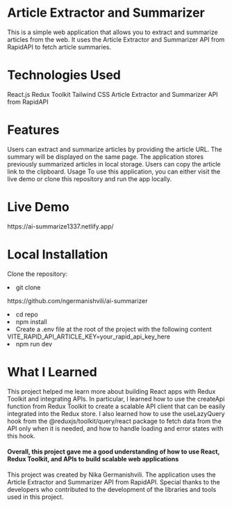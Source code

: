  <h1>Article Extractor and Summarizer</h1

This is a simple web application that allows you to extract and summarize articles from the web. It uses the Article Extractor and Summarizer API from RapidAPI to fetch article summaries.

<h1>Technologies Used </h1>
React.js
Redux Toolkit
Tailwind CSS
Article Extractor and Summarizer API from RapidAPI

<h1>Features</h1>
Users can extract and summarize articles by providing the article URL.
The summary will be displayed on the same page.
The application stores previously summarized articles in local storage.
Users can copy the article link to the clipboard.
Usage
To use this application, you can either visit the live demo or clone this repository and run the app locally.

<h1> Live Demo</h1>
https://ai-summarize1337.netlify.app/

<h1> Local Installation</h1>
<p>Clone the repository:</p>
<li>git clone <p> https://github.com/ngermanishvili/ai-summarizer</li>
<li>cd repo </li>
<li> npm install</li>
<li>Create a .env file at the root of the project with the following content <br /> VITE_RAPID_API_ARTICLE_KEY=your_rapid_api_key_here</li>
<li>npm run dev </li>

<h1>What I Learned</h1>
This project helped me learn more about building React apps with Redux Toolkit and integrating APIs. In particular, I learned how to use the createApi function from Redux Toolkit to create a scalable API client that can be easily integrated into the Redux store. I also learned how to use the useLazyQuery hook from the @reduxjs/toolkit/query/react package to fetch data from the API only when it is needed, and how to handle loading and error states with this hook.

<h4>Overall, this project gave me a good understanding of how to use React, Redux Toolkit, and APIs to build scalable web applications</h4>

This project was created by Nika Germanishvili. The application uses the Article Extractor and Summarizer API from RapidAPI. Special thanks to the developers who contributed to the development of the libraries and tools used in this project.
